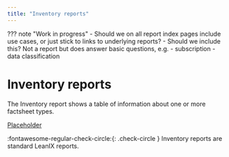```yaml
---
title: "Inventory reports"
---
```


??? note "Work in progress"
    - Should we on all report index pages include use cases, or just stick to links to underlying reports?
    - Should we include this? Not a report but does answer basic questions, e.g.
      - subscription
      - data classification

# Inventory reports

The Inventory report shows a table of information about one or more factsheet types. 

[Placeholder](https://dummyimage.com/320x240/eee/aaa) 

<!-- 
![Caption](https://www.leanix.net/hubfs/2019-LX-Website/Product/UC%20-%20IntArch/ia-customer-data-8-Col-XL.svg){: align=left }
-->

:fontawesome-regular-check-circle:{: .check-circle } Inventory reports are standard LeanIX reports.
